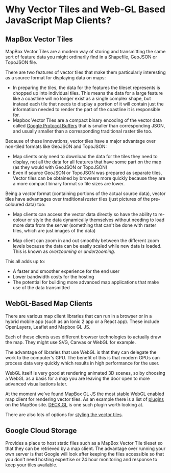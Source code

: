 # Why Vector Tiles and Web-GL Based JavaScript Map Clients?

## MapBox Vector Tiles

MapBox Vector Tiles are a modern way of storing and transmitting the same sort
of feature data you might ordinarily find in a Shapefile, GeoJSON or TopoJSON
file.

There are two features of vector tiles that make them particularly interesting
as a source format for displaying data on maps:

* In preparing the tiles, the data for the features the tileset represents is
  chopped up into individual tiles. This means the data for a large feature like
  a coastline will no longer exist as a single complex shape, but instead each
  tile that needs to display a portion of it will contain just the information
  needed to render the part of the coastline it is responsible for.
* Mapbox Vector Tiles are a compact binary encoding of the vector data called
  [Google Protocol Buffers](https://developers.google.com/protocol-buffers/) that
  is smaller than corresponding JSON, and usually smaller than a corresponding
  traditional raster tile too.

Because of these innovations, vector tiles have a major advantage over
non-tiled formats like GeoJSON and TopoJSON:

* Map clients only need to download the data for the tiles they need to
  display, not all the data for all features that have some part on the map (as
  they would with GeoJSON or TopoJSON)
* Even if source GeoJSON or TopoJSON was prepared as separate tiles, Vector
  tiles can be obtained by browsers more quickly because they are a more compact
  binary format so file sizes are lower.

Being a *vector* format (containing portions of the actual source data), vector
tiles have advantages over traditional *raster* tiles (just pictures of the
pre-coloured data) too:

* Map clients can access the vector data directly so have the ability to
  re-colour or style the data dynamically themselves without needing to load more
  data from the server (something that can't be done with raster tiles, which are
  just images of the data)

* Map client can zoom in and out smoothly between the different zoom levels
  because the data can be easily scaled while new data is loaded. This is known
  as *overzooming* or *underzooming*.
 
This all adds up to:

* A faster and smoother experience for the end user
* Lower bandwidth costs for the hosting
* The potential for building more advanced map applications that make use of
  the data transmitted

## WebGL-Based Map Clients

There are various map client libraries that can run in a browser or in a hybrid
mobile app (such as an Ionic 2 app or a React app). These include OpenLayers,
Leaflet and Mapbox GL JS.

Each of these clients uses different browser technologies to actually draw the
map. They might use SVG, Canvas or WebGL for example.

The advantage of libraries that use WebGL is that they can delegate the work to
the computer's GPU. The benefit of this is that modern GPUs can process data
very quickly which results in high performance for the user.

WebGL itself is very good at rendering animated 3D scenes, so by choosing a
WebGL as a basis for a map you are leaving the door open to more advanced
visualisations later.

At the moment we've found MapBox GL JS the most stable WebGL enabled map client
for rendering vector tiles. As an example there is a list of
[plugins](https://www.mapbox.com/mapbox-gl-js/plugins/) on the MapBox site.
[DECK.GL](http://uber.github.io/deck.gl/#/) is one such plugin worth looking
at.

There are also lots of options for [styling the vector
tiles](https://www.mapbox.com/mapbox-gl-js/style-spec/).


## Google Cloud Storage

Provides a place to host static files such as a MapBox Vector Tile tileset so
that they can be retrieved by a map client. The advantage over running your own
server is that Google will look after keeping the files accessible so that you
don't need hosting expertise or 24 hour monitoring and response to keep your
tiles available.
